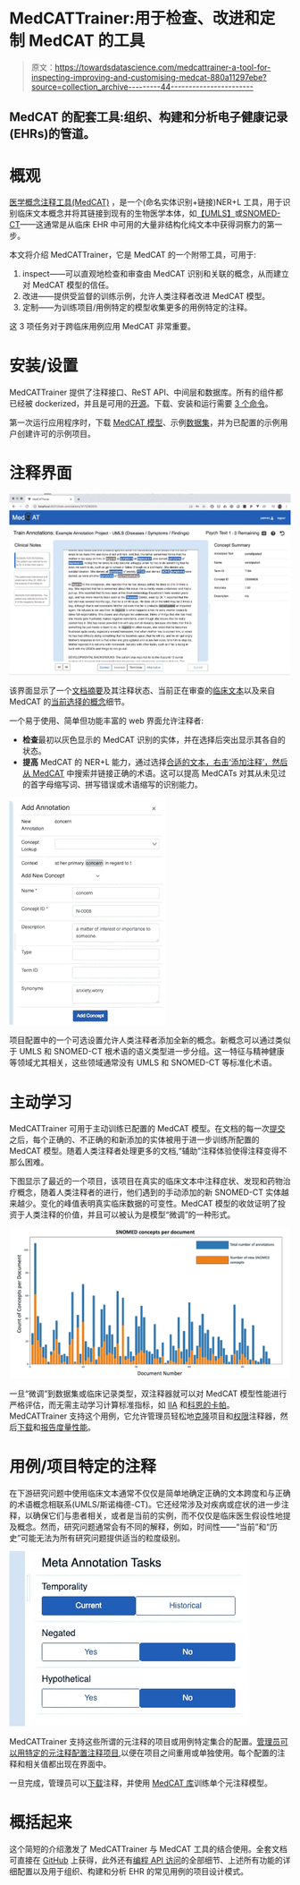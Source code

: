 # MedCATTrainer:用于检查、改进和定制 MedCAT 的工具

> 原文：<https://towardsdatascience.com/medcattrainer-a-tool-for-inspecting-improving-and-customising-medcat-880a11297ebe?source=collection_archive---------44----------------------->

## MedCAT 的配套工具:组织、构建和分析电子健康记录(EHRs)的管道。

# 概观

[医学概念注释工具(MedCAT)](https://github.com/CogStack/MedCAT) ，是一个(命名实体识别+链接)NER+L 工具，用于识别临床文本概念并将其链接到现有的生物医学本体，如[【UMLS】](https://www.nlm.nih.gov/research/umls/index.html)或[SNOMED-CT](https://digital.nhs.uk/services/terminology-and-classifications/snomed-ct)——这通常是从临床 EHR 中可用的大量非结构化纯文本中获得洞察力的第一步。

本文将介绍 MedCATTrainer，它是 MedCAT 的一个附带工具，可用于:

1.  inspect——可以直观地检查和审查由 MedCAT 识别和关联的概念，从而建立对 MedCAT 模型的信任。
2.  改进——提供受监督的训练示例，允许人类注释者改进 MedCAT 模型。
3.  定制——为训练项目/用例特定的模型收集更多的用例特定的注释。

这 3 项任务对于跨临床用例应用 MedCAT 非常重要。

# 安装/设置

MedCATTrainer 提供了注释接口、ReST API、中间层和数据库。所有的组件都已经被 dockerized，并且是可用的[开源](https://github.com/CogStack/MedCATtrainer)。下载、安装和运行需要 [3 个命令](https://github.com/CogStack/MedCATtrainer/blob/master/README.md#installation)。

第一次运行应用程序时，下载 [MedCAT 模型](https://github.com/CogStack/MedCAT)、示例[数据集](https://github.com/CogStack/MedCATtrainer/blob/master/docs/example_data/psych.csv)，并为已配置的示例用户创建许可的示例项目。

# 注释界面

![](img/cd3d1bf56164ddb4d91af41ecd677e64.png)

该界面显示了一个[文档摘要](https://github.com/CogStack/MedCATtrainer/blob/master/README.md#doc-summary)及其注释状态、当前正在审查的[临床文本](https://github.com/CogStack/MedCATtrainer/blob/master/README.md#main-text)以及来自 MedCAT 的[当前选择的概念](https://github.com/CogStack/MedCATtrainer/blob/master/README.md#section-5---concept-summary)细节。

一个易于使用、简单但功能丰富的 web 界面允许注释者:

*   **检查**最初以灰色显示的 MedCAT 识别的实体，并在选择后突出显示其各自的状态。
*   **提高** MedCAT 的 NER+L 能力，通过选择[合适的文本，右击‘添加注释’，然后从 MedCAT](https://github.com/CogStack/MedCATtrainer/blob/master/README.md#additional-annotations) 中搜索并链接正确的术语。这可以提高 MedCATs 对其从未见过的首字母缩写词、拼写错误或术语缩写的识别能力。

![](img/5021682bfe58b9ef7ec66145abb0d23f.png)

项目配置中的一个可选设置允许人类注释者添加全新的概念。新概念可以通过类似于 UMLS 和 SNOMED-CT 根术语的语义类型进一步分组。这一特征与精神健康等领域尤其相关，这些领域通常没有 UMLS 和 SNOMED-CT 等标准化术语。

# 主动学习

MedCATTrainer 可用于主动训练已配置的 MedCAT 模型。在文档的每一次[提交](https://github.com/CogStack/MedCATtrainer/blob/master/README.md#submit)之后，每个正确的、不正确的和新添加的实体被用于进一步训练所配置的 MedCAT 模型。随着人类注释者处理更多的文档,“辅助”注释体验使得注释变得不那么困难。

下图显示了最近的一个项目，该项目在真实的临床文本中注释症状、发现和药物治疗概念，随着人类注释者的进行，他们遇到的手动添加的新 SNOMED-CT 实体越来越少。变化的峰值表明真实临床数据的可变性。MedCAT 模型的收敛证明了投资于人类注释的价值，并且可以被认为是模型“微调”的一种形式。

![](img/607894dd8e2e7ea4a391d52d687bb4cf.png)

一旦“微调”到数据集或临床记录类型，双注释器就可以对 MedCAT 模型性能进行严格评估，而无需主动学习计算标准指标，如 [IIA](https://en.wikipedia.org/wiki/Inter-rater_reliability) 和[科恩的卡帕](https://en.wikipedia.org/wiki/Cohen%27s_kappa)。MedCATTrainer 支持这个用例，它允许管理员轻松地[克隆](https://github.com/CogStack/MedCATtrainer/blob/master/README.md#clone-project)项目和[权限](https://github.com/CogStack/MedCATtrainer/blob/master/README.md#create-project)注释器，然后[下载](https://github.com/CogStack/MedCATtrainer#download-annos)和[报告度量性能](https://github.com/CogStack/MedCATtrainer/blob/master/docs/Processing_Annotations.ipynb)。

# 用例/项目特定的注释

在下游研究问题中使用临床文本通常不仅仅是简单地确定正确的文本跨度和与正确的术语概念相联系(UMLS/斯诺梅德-CT)。它还经常涉及对疾病或症状的进一步注释，以确保它们与患者相关，或者是当前的实例，而不仅仅是临床医生假设性地提及概念。然而，研究问题通常会有不同的解释，例如，时间性——“当前”和“历史”可能无法为所有研究问题提供适当的粒度级别。

![](img/2287199773028b33afe381c56f7c07cf.png)

MedCATTrainer 支持这些所谓的元注释的项目或用例特定集合的配置。[管理员可以用特定的元注释配置注释项目](https://github.com/CogStack/MedCATtrainer/blob/master/README.md#meta-annotation-configuration),以便在项目之间重用或单独使用。每个配置的注释和相关值都出现在界面中。

一旦完成，管理员可以[下载](https://github.com/CogStack/MedCATtrainer/blob/master/README.md#download-annos)注释，并使用 [MedCAT 库](https://github.com/CogStack/MedCAT/blob/master/medcat/meta_cat.py)训练单个元注释模型。

# 概括起来

这个简短的介绍激发了 MedCATTrainer 与 MedCAT 工具的结合使用。全套文档可直接在 [GitHub](https://github.com/CogStack/MedCATtrainer) 上获得，此外还有[编程 API 访问](https://github.com/CogStack/MedCATtrainer/blob/master/docs/API_Examples.ipynb)的全部细节、上述所有功能的详细配置以及用于组织、构建和分析 EHR 的常见用例的项目设计模式。